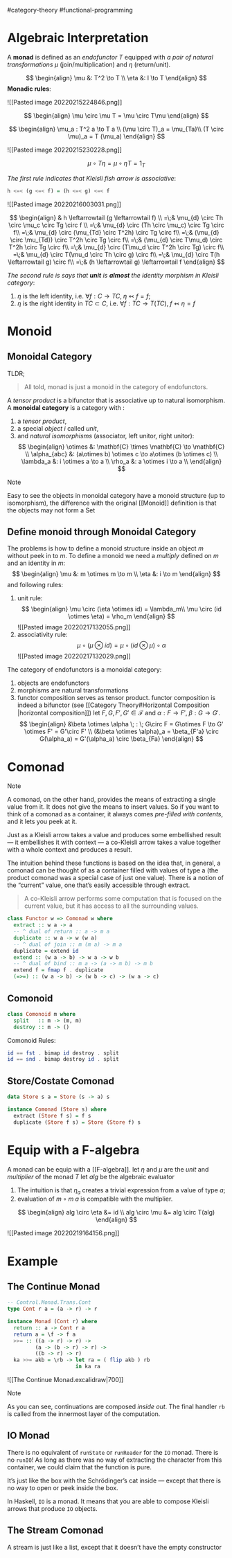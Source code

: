#category-theory  #functional-programming 

 
# Algebraic Interpretation
A **monad** is defined as an _endofunctor_ $T$ equipped with _a pair of natural transformations_ $\mu$ (join/multiplication) and $\eta$ (return/unit).

$$
\begin{align}
\mu &: T^2 \to T \\
\eta &: I \to T
\end{align}
$$
**Monadic rules**:

![[Pasted image 20220215224846.png]]

$$
\begin{align}
  \mu \circ \mu T = \mu \circ T\mu
\end{align}
$$

$$
\begin{align}
  \mu_a : T^2 a \to T a \\
  (\mu \circ T)_a = \mu_{Ta}\\
  (T \circ \mu)_a = T (\mu_a)
\end{align}
$$


![[Pasted image 20220215230228.png]]

$$
\mu \circ T\eta = \mu\circ \eta T = 1_T
$$


_The first rule indicates that Kleisli fish arrow is associative_:
```haskell
h <=< (g <=< f) = (h <=< g) <=< f
```
![[Pasted image 20220216003031.png]] 

$$
\begin{align}
& h \leftarrowtail (g \leftarrowtail f) \\
=\;& \mu_{d} \circ Th \circ  \mu_c \circ Tg \circ f \\
=\;& \mu_{d} \circ (Th \circ  \mu_c) \circ Tg \circ f\\
=\;& \mu_{d} \circ (\mu_{Td} \circ  T^2h) \circ Tg \circ f\\
=\;& (\mu_{d} \circ \mu_{Td}) \circ  T^2h \circ Tg \circ f\\
=\;& (\mu_{d} \circ T\mu_d) \circ  T^2h \circ Tg \circ f\\
=\;& \mu_{d} \circ (T\mu_d \circ  T^2h \circ Tg) \circ f\\
=\;& \mu_{d} \circ T(\mu_d \circ  Th \circ g) \circ f\\
=\;& \mu_{d} \circ T(h \leftarrowtail g) \circ f\\
=\;& (h \leftarrowtail g) \leftarrowtail f
\end{align}
$$

_The second rule is says that __unit__ is __almost__ the identity morphism in Kleisli category_:
1. $\eta$ is the left identity, i.e. $\forall f: C\to TC,\; \eta \leftarrowtail f = f$;
2. $\eta$ is the right identity in $TC\subset C$, i.e. $\forall f: TC \to T(TC),\; f\leftarrowtail \eta = f$


# Monoid 

## Monoidal Category

TLDR;
> All told, monad is just a monoid in the category of endofunctors.


A _tensor product_ is a bifunctor that is associative up to natural isomorphism.
A __monoidal category__ is a category with :
1. a _tensor product_,
2. a special _object_ $i$ called _unit_,
3. and _natural isomorphisms_ (associator, left unitor, right unitor):
    $$
    \begin{align}
    \otimes &: \mathbf{C} \times \mathbf{C} \to \mathbf{C} \\
    \alpha_{abc} &: (a\otimes b) \otimes c \to a\otimes (b \otimes c) \\
    \lambda_a &: i \otimes a \to a \\
    \rho_a &: a \otimes i \to a \\
    \end{align}
  $$


> [!NOTE]
> Easy to see the objects in monoidal category have a monoid structure (up to isomorphism), the difference with the original [[Monoid]] definition is that the objects may not form a Set


## Define monoid through Monoidal Category

The problems is how to define a monoid structure inside an object $m$ without peek in to $m$. 
To define a monoid we need a _multiply_ defined on $m$ and an identity in $m$:
$$
  \begin{align}
    \mu &: m \otimes m \to m \\
    \eta &: i \to m
  \end{align}
$$
and following rules:
1. unit rule:
  $$
    \begin{align}
      \mu \circ (\eta \otimes id) = \lambda_m\\  
      \mu \circ (id \otimes \eta) = \rho_m
    \end{align}
  $$
  ![[Pasted image 20220217132055.png]]
1. associativity rule:
  $$
  \mu \circ (\mu \otimes id) = \mu \circ (id \otimes \mu) \circ \alpha 
  $$
  ![[Pasted image 20220217132029.png]]

The category of endofunctors is a monoidal category:
1. objects are endofunctors
2. morphisms are natural transformations
3. functor composition serves as tensor product.
        functor composition is indeed a bifunctor (see [[Category Theory#Horizontal Composition |horizontal composition]])
        let $F, G, F', G' \in \mathscr F$ and $\alpha : F \to F', \; \beta: G \to G'$.
$$
\begin{align}
&\beta \otimes \alpha \; : \; G\circ F = G\otimes F \to G' \otimes F' = G'\circ F' \\
(&\beta \otimes \alpha)_a 
  = \beta_{F'a} \circ G(\alpha_a)
  = G'(\alpha_a) \circ \beta_{Fa}
\end{align}
$$

# Comonad

> [!NOTE]
> A comonad, on the other hand, provides the means of extracting a single value from it. It does not give the means to insert values. 
> So if you want to think of a comonad as a container, it always comes _pre-filled with contents_, and it lets you peek at it.
> 
> Just as a Kleisli arrow takes a value and produces some embellished result — it embellishes it with context — a co-Kleisli arrow takes a value together with a whole context and produces a result.


The intuition behind these functions is based on the idea that, in general, a comonad can be thought of as a container filled with values of type a (the product comonad was a special case of just one value). There is a notion of the “current” value, one that’s easily accessible through extract. 

> A co-Kleisli arrow performs some computation that is focused on the current value, but it has access to all the surrounding values.


```haskell
class Functor w => Comonad w where 
  extract :: w a -> a
  -- ^ dual of return :: a -> m a
  duplicate :: w a -> w (w a)
  -- ^ dual of join :: m (m a) -> m a
  duplicate = extend id
  extend :: (w a -> b) -> w a -> w b 
  -- ^ dual of bind :: m a -> (a -> m b) -> m b
  extend f = fmap f . duplicate
  (=>=) :: (w a -> b) -> (w b -> c) -> (w a -> c)

```

## Comonoid 

```haskell
class Comonoid m where 
  split   :: m -> (m, m)
  destroy :: m -> ()
```

Comonoid Rules:

```haskell
id == fst . bimap id destroy . split 
id == snd . bimap destroy id . split
```

## Store/Costate Comonad

```haskell
data Store s a = Store (s -> a) s

instance Comonad (Store s) where 
  extract (Store f s) = f s
  duplicate (Store f s) = Store (Store f) s
```


# Equip with a F-algebra

A monad can be equip with a [[F-algebra]].
let $\eta$ and $\mu$ are the _unit_ and _multiplier_ of the monad $T$ 
let $alg$ be the algebraic evaluator
1. The intuition is that $\eta_a$ creates a trivial expression from a value of type $a$;
2. evaluation of $m \circ m \; a$ is compatible with the multiplier.

$$
\begin{align}
alg \circ \eta &= id \\
alg \circ \mu &= alg \circ T(alg)
\end{align}
$$

![[Pasted image 20220219164156.png]]





 # Example


## The Continue Monad
```haskell
-- Control.Monad.Trans.Cont
type Cont r a = (a -> r) -> r

instance Monad (Cont r) where
  return :: a -> Cont r a
  return a = \f -> f a
  >>= :: ((a -> r) -> r) ->
         (a -> (b -> r) -> r) ->
         ((b -> r) -> r)
  ka >>= akb = \rb -> let ra = ( flip akb ) rb
                      in ka ra 
```

![[The Continue Monad.excalidraw|700]]

> [!NOTE]
> As you can see, continuations are composed _inside out_.
> The final handler `rb` is called from the innermost layer of the computation.


## IO Monad

There is no equivalent of `runState` or `runReader` for the `IO` monad. There is no `runIO`! As long as there was no way of extracting the character from this container, we could claim that the function is pure.

It’s just like the box with the Schrödinger’s cat inside — except that there is no way to open or peek inside the box.

In Haskell, `IO` is a monad. It means that you are able to compose Kleisli arrows that produce `IO` objects.


## The Stream Comonad

A stream is just like a list, except that it doesn’t have the empty constructor